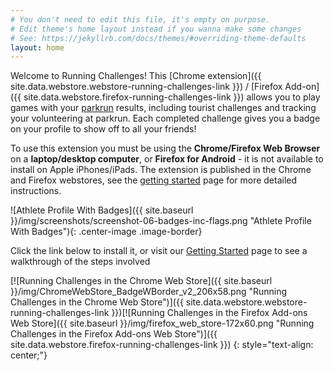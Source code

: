 ```yaml
---
# You don't need to edit this file, it's empty on purpose.
# Edit theme's home layout instead if you wanna make some changes
# See: https://jekyllrb.com/docs/themes/#overriding-theme-defaults
layout: home
---
```


Welcome to Running Challenges! This [Chrome extension]({{ site.data.webstore.webstore-running-challenges-link }}) /
[Firefox Add-on]({{ site.data.webstore.firefox-running-challenges-link }}) allows you to play games with
your [parkrun](https://www.parkrun.com) results, including tourist challenges and tracking your volunteering at parkrun.
Each completed challenge gives you a badge on your profile to show off to all your friends!

To use this extension you must be using the **Chrome/Firefox Web Browser** on a **laptop/desktop computer**,
or **Firefox for Android** - it is not available to install on Apple iPhones/iPads.
The extension is published in the Chrome and Firefox webstores, see the [getting started](/getstarted/)
page for more detailed instructions.

![Athlete Profile With Badges]({{ site.baseurl }}/img/screenshots/screenshot-06-badges-inc-flags.png "Athlete Profile With Badges"){: .center-image .image-border}

Click the link below to install it, or visit our [Getting Started](/getstarted/) page to see a walkthrough of the steps involved

[![Running Challenges in the Chrome Web Store]({{ site.baseurl }}/img/ChromeWebStore_BadgeWBorder_v2_206x58.png "Running Challenges in the Chrome Web Store")]({{ site.data.webstore.webstore-running-challenges-link }})[![Running Challenges in the Firefox Add-ons Web Store]({{ site.baseurl }}/img/firefox_web_store-172x60.png "Running Challenges in the Firefox Add-ons Web Store")]({{ site.data.webstore.firefox-running-challenges-link }})
{: style="text-align: center;"}
